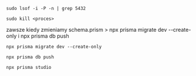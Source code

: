 ```
sudo lsof -i -P -n | grep 5432
```
```
sudo kill <proces>
```
zawsze kiedy zmieniamy schema.prism > npx prisma migrate dev --create-only i npx prisma db push
```
npx prisma migrate dev --create-only
```
```
npx prisma db push
```
```
npx prisma studio
```